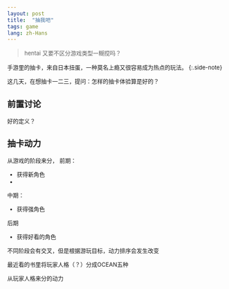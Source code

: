 ```yaml
---
layout: post
title:  "抽我吧"
tags: game
lang: zh-Hans
---
```

><font size=2>hentai
><font size=2>又要不区分游戏类型一糊搅吗？

手游里的抽卡，来自日本扭蛋，一种莫名上瘾又很容易成为热点的玩法。
{:.side-note}

这几天，在想抽卡一二三，提问：怎样的抽卡体验算是好的？

## 前置讨论
好的定义？

## 抽卡动力

从游戏的阶段来分，
前期：
- 获得新角色
-

中期：
- 获得强角色

后期
- 获得好看的角色

不同阶段会有交叉，但是根据游玩目标，动力排序会发生改变

最近看的书里将玩家人格（？）分成OCEAN五种

从玩家人格来分的动力

##
